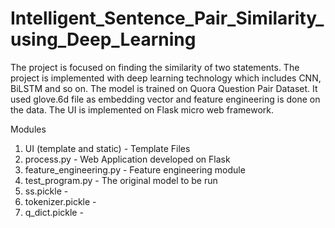 # Intelligent_Sentence_Pair_Similarity_using_Deep_Learning

The project is focused on finding the similarity of two statements. The project is implemented with deep learning technology which includes CNN, BiLSTM and so on. The model is trained on Quora Question Pair Dataset. It used glove.6d file as embedding vector and feature engineering is done on the data. The UI is implemented on Flask micro web framework.

Modules

1. UI (template and static) - Template Files
2. process.py - Web Application developed on Flask
3. feature_engineering.py - Feature engineering module
4. test_program.py - The original model to be run 
5. ss.pickle -
6. tokenizer.pickle - 
7. q_dict.pickle - 



